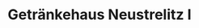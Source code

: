 ---
title: "Getränkehaus Neustrelitz I"
url: /neustrelitz/getraenkehaus-neustrelitz-i/
shop: Getränke
---